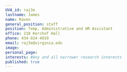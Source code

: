 ```yaml
---
UVA_id: raj3e
lastname: James
name: Raven
general_position: staff
position: Temp, Administrative and HR Assistant
office: 218 Kerchof Hall
phone: 434-924-4919
email: raj3e@virginia.edu
image:
personal_page:
interests: #Any and all narrower research interests
published: true
---
```

